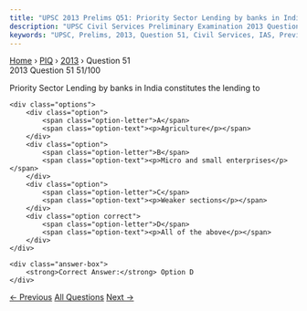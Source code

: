 ```yaml
---
title: "UPSC 2013 Prelims Q51: Priority Sector Lending by banks in India constitutes the le..."
description: "UPSC Civil Services Preliminary Examination 2013 Question 51 with options and answer"
keywords: "UPSC, Prelims, 2013, Question 51, Civil Services, IAS, Previous Year Questions"
---
```


<nav class="breadcrumb">
    <a href="../../">Home</a>
    <span>›</span>
    <a href="../">PIQ</a>
    <span>›</span>
    <a href="./">2013</a>
    <span>›</span>
    <span>Question 51</span>
</nav>

<div class="question-header">
    <div class="question-meta">
        <span class="year-badge">2013</span>
        <span class="question-number">Question 51</span>
        <span class="progress">51/100</span>
    </div>
    <div class="progress-bar">
        <div class="progress-fill" style="width: 51.0%"></div>
    </div>
</div>

<div class="question-content">
    <div class="question-text">
        <p>Priority Sector Lending by banks in India constitutes the lending to</p>
    </div>
    
    <div class="options">
        <div class="option">
            <span class="option-letter">A</span>
            <span class="option-text"><p>Agriculture</p></span>
        </div>
        <div class="option">
            <span class="option-letter">B</span>
            <span class="option-text"><p>Micro and small enterprises</p></span>
        </div>
        <div class="option">
            <span class="option-letter">C</span>
            <span class="option-text"><p>Weaker sections</p></span>
        </div>
        <div class="option correct">
            <span class="option-letter">D</span>
            <span class="option-text"><p>All of the above</p></span>
        </div>
    </div>

    <div class="answer-box">
        <strong>Correct Answer:</strong> Option D
    </div>
</div>

<div class="question-nav">
    <a href="../q050-the-government-enacted-the-panchayat-extension-of/" class="nav-btn prev">← Previous</a>
    <a href="../" class="nav-btn center">All Questions</a>
    <a href="../q052-which-one-among-the-following-industries-is-the-ma/" class="nav-btn next">Next →</a>
</div>
